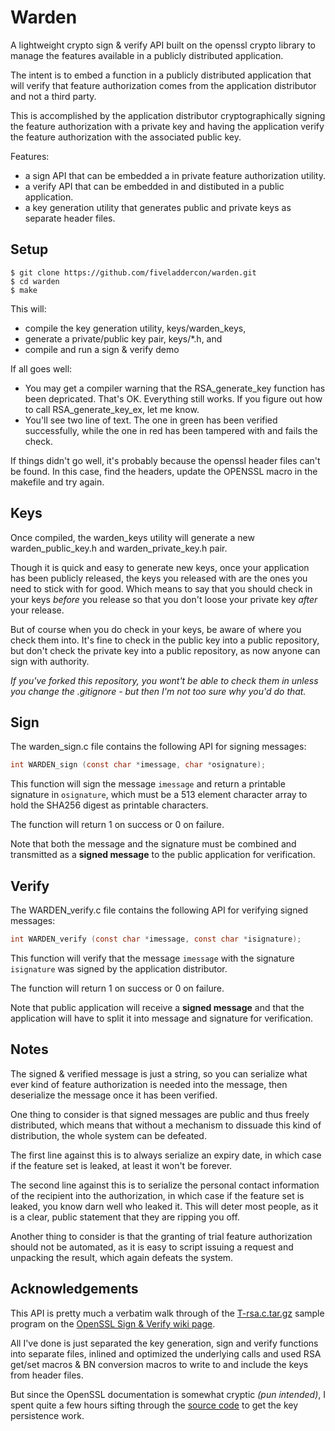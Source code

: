 Warden
======

A lightweight crypto sign & verify API built on the openssl crypto library to 
manage the features available in a publicly distributed application.

The intent is to embed a function in a publicly distributed application that will
verify that feature authorization comes from the application distributor and 
not a third party.

This is accomplished by the application distributor cryptographically signing 
the feature authorization with a private key and having the application verify 
the feature authorization with the associated public key.


Features:

- a sign API that can be embedded a in private feature authorization utility.
- a verify API that can be embedded in and distibuted in a public application.
- a key generation utility that generates public and private keys as separate
  header files.


Setup
-----

```
$ git clone https://github.com/fiveladdercon/warden.git
$ cd warden
$ make
```

This will:
- compile the key generation utility, keys/warden_keys, 
- generate a private/public key pair, keys/*.h, and
- compile and run a sign & verify demo

If all goes well:
- You may get a compiler warning that the RSA_generate_key function has been 
  depricated.  That's OK.  Everything still works.  If you figure out how to
  call RSA_generate_key_ex, let me know.
- You'll see two line of text.  The one in green has been verified successfully,
  while the one in red has been tampered with and fails the check.

If things didn't go well, it's probably because the openssl header files can't
be found.  In this case, find the headers, update the OPENSSL macro in the
makefile and try again. 


Keys
----

Once compiled, the warden_keys utility will generate a new warden_public_key.h 
and warden_private_key.h pair.

Though it is quick and easy to generate new keys, once your application has been
publicly released, the keys you released with are the ones you need to stick
with for good.  Which means to say that you should check in your keys *before* 
you release so that you don't loose your private key *after* your release.

But of course when you do check in your keys, be aware of where you check them
into.  It's fine to check in the public key into a public repository, but 
don't check the private key into a public repository, as now anyone can sign
with authority.

*If you've forked this repository, you wont't be able to check them in unless 
you change the .gitignore - but then I'm not too sure why you'd do that.*


Sign
----

The warden_sign.c file contains the following API for signing messages:

```c
int WARDEN_sign (const char *imessage, char *osignature);
```

This function will sign the message `imessage` and return a printable signature 
in `osignature`, which must be a 513 element character array to hold the SHA256
digest as printable characters.

The function will return 1 on success or 0 on failure.

Note that both the message and the signature must be combined and transmitted as
a **signed message** to the public application for verification.


Verify
------

The WARDEN_verify.c file contains the following API for verifying signed
messages:

```c
int WARDEN_verify (const char *imessage, const char *isignature);
```

This function will verify that the message `imessage` with the signature 
`isignature` was signed by the application distributor.

The function will return 1 on success or 0 on failure.

Note that public application will receive a **signed message** and that the 
application will have to split it into message and signature for verification.


Notes
-----

The signed & verified message is just a string, so you can serialize what ever 
kind of feature authorization is needed into the message, then deserialize the
message once it has been verified.

One thing to consider is that signed messages are public and thus freely 
distributed, which means that without a mechanism to dissuade this kind of 
distribution, the whole system can be defeated.

The first line against this is to always serialize an expiry date, in which case
if the feature set is leaked, at least it won't be forever.

The second line against this is to serialize the personal contact information of
the recipient into the authorization, in which case if the feature set is leaked, 
you know darn well who leaked it.  This will deter most people, as it is a clear, 
public statement that they are ripping you off.

Another thing to consider is that the granting of trial feature authorization
should not be automated, as it is easy to script issuing a request and unpacking
the result, which again defeats the system.


Acknowledgements
----------------

This API is pretty much a verbatim walk through of the [T-rsa.c.tar.gz][1]
sample program on the [OpenSSL Sign & Verify wiki page][2].

All I've done is just separated the key generation, sign and verify functions 
into separate files, inlined and optimized the underlying calls and used RSA 
get/set macros & BN conversion macros to write to and include the keys from 
header files.

But since the OpenSSL documentation is somewhat cryptic *(pun intended)*, I 
spent quite a few hours sifting through the [source code][3] to get the key 
persistence work.

[1]: https://wiki.openssl.org/images/e/eb/T-rsa.c.tar.gz
[2]: https://wiki.openssl.org/index.php/EVP_Signing_and_Verifying
[3]: https://github.com/openssl/openssl